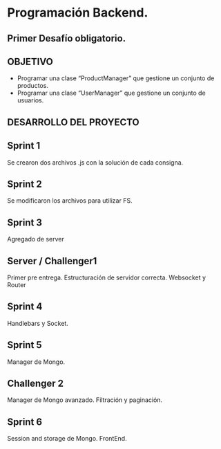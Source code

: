 # Programación Backend.
## Primer Desafío obligatorio.

## OBJETIVO

- Programar una clase “ProductManager” que gestione un conjunto de productos.
- Programar una clase “UserManager” que gestione un conjunto de usuarios.

## DESARROLLO DEL PROYECTO

## Sprint 1
Se crearon dos archivos .js con la solución de cada consigna. 

## Sprint 2
Se modificaron los archivos para utilizar FS.

## Sprint 3
Agregado de server

## Server / Challenger1
Primer pre entrega. Estructuración de servidor correcta.
Websocket y Router

## Sprint 4
Handlebars y Socket.

## Sprint 5
Manager de Mongo.

## Challenger 2
Manager de Mongo avanzado. Filtración y paginación.

## Sprint 6
Session and storage de Mongo. FrontEnd.